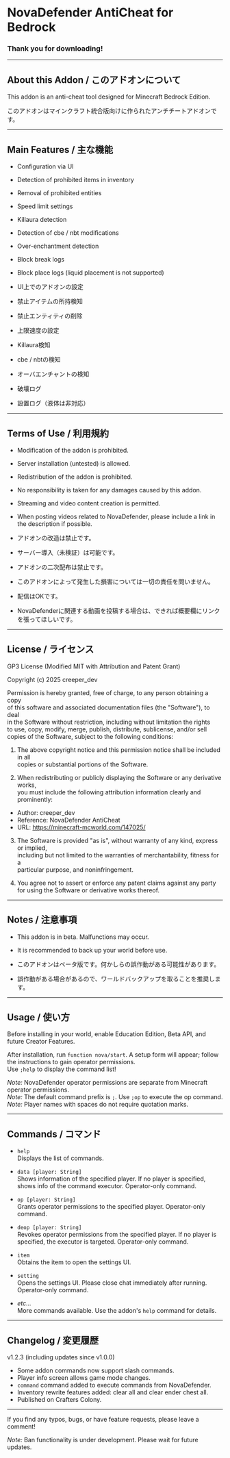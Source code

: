 # NovaDefender AntiCheat for Bedrock

### **Thank you for downloading!**

---

## About this Addon / このアドオンについて

This addon is an anti-cheat tool designed for Minecraft Bedrock Edition.

このアドオンはマインクラフト統合版向けに作られたアンチチートアドオンです。

---

## Main Features / 主な機能

- Configuration via UI  
- Detection of prohibited items in inventory  
- Removal of prohibited entities  
- Speed limit settings  
- Killaura detection  
- Detection of cbe / nbt modifications  
- Over-enchantment detection  
- Block break logs  
- Block place logs (liquid placement is not supported)  

- UI上でのアドオンの設定  
- 禁止アイテムの所持検知  
- 禁止エンティティの削除  
- 上限速度の設定  
- Killaura検知  
- cbe / nbtの検知  
- オーバエンチャントの検知  
- 破壊ログ  
- 設置ログ（液体は非対応）  

---

## Terms of Use / 利用規約

- Modification of the addon is prohibited.  
- Server installation (untested) is allowed.  
- Redistribution of the addon is prohibited.  
- No responsibility is taken for any damages caused by this addon.  
- Streaming and video content creation is permitted.  
- When posting videos related to NovaDefender, please include a link in the description if possible.  

- アドオンの改造は禁止です。  
- サーバー導入（未検証）は可能です。  
- アドオンの二次配布は禁止です。  
- このアドオンによって発生した損害については一切の責任を問いません。  
- 配信はOKです。  
- NovaDefenderに関連する動画を投稿する場合は、できれば概要欄にリンクを張ってほしいです。  

---

## License / ライセンス

GP3 License (Modified MIT with Attribution and Patent Grant)

Copyright (c) 2025 creeper_dev

Permission is hereby granted, free of charge, to any person obtaining a copy  
of this software and associated documentation files (the "Software"), to deal  
in the Software without restriction, including without limitation the rights  
to use, copy, modify, merge, publish, distribute, sublicense, and/or sell  
copies of the Software, subject to the following conditions:

1. The above copyright notice and this permission notice shall be included in all  
copies or substantial portions of the Software.

2. When redistributing or publicly displaying the Software or any derivative works,  
you must include the following attribution information clearly and prominently:

- Author: creeper_dev  
- Reference: NovaDefender AntiCheat  
- URL: https://minecraft-mcworld.com/147025/

3. The Software is provided "as is", without warranty of any kind, express or implied,  
including but not limited to the warranties of merchantability, fitness for a  
particular purpose, and noninfringement.

4. You agree not to assert or enforce any patent claims against any party  
for using the Software or derivative works thereof.

---

## Notes / 注意事項

- This addon is in beta. Malfunctions may occur.  
- It is recommended to back up your world before use.  

- このアドオンはベータ版です。何かしらの誤作動がある可能性があります。  
- 誤作動がある場合があるので、ワールドバックアップを取ることを推奨します。  

---

## Usage / 使い方

Before installing in your world, enable Education Edition, Beta API, and future Creator Features.

After installation, run `function nova/start`. A setup form will appear; follow the instructions to gain operator permissions.  
Use `;help` to display the command list!

*Note:* NovaDefender operator permissions are separate from Minecraft operator permissions.  
*Note:* The default command prefix is `;`. Use `;op` to execute the op command.  
*Note:* Player names with spaces do not require quotation marks.

---

## Commands / コマンド

- `help`  
  Displays the list of commands.

- `data [player: String]`  
  Shows information of the specified player. If no player is specified, shows info of the command executor. Operator-only command.

- `op [player: String]`  
  Grants operator permissions to the specified player. Operator-only command.

- `deop [player: String]`  
  Revokes operator permissions from the specified player. If no player is specified, the executor is targeted. Operator-only command.

- `item`  
  Obtains the item to open the settings UI.

- `setting`  
  Opens the settings UI. Please close chat immediately after running. Operator-only command.

- *etc...*  
  More commands available. Use the addon's `help` command for details.

---

## Changelog / 変更履歴

v1.2.3 (including updates since v1.0.0)

- Some addon commands now support slash commands.  
- Player info screen allows game mode changes.  
- `command` command added to execute commands from NovaDefender.  
- Inventory rewrite features added: clear all and clear ender chest all.  
- Published on Crafters Colony.

---

If you find any typos, bugs, or have feature requests, please leave a comment!

*Note:* Ban functionality is under development. Please wait for future updates.

